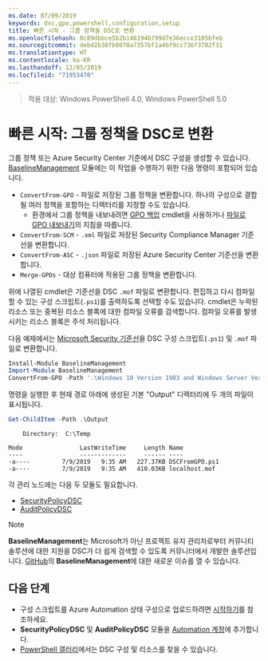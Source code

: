 ```yaml
---
ms.date: 07/09/2019
keywords: dsc,gpo,powershell,configuration,setup
title: 빠른 시작 - 그룹 정책을 DSC로 변환
ms.openlocfilehash: 8c89dbbce5b2b146194b799d7e36ecce3105bfeb
ms.sourcegitcommit: debd2b38fb8070a7357bf1a4bf9cc736f3702f31
ms.translationtype: HT
ms.contentlocale: ko-KR
ms.lasthandoff: 12/05/2019
ms.locfileid: "71953470"
---
```

> 적용 대상: Windows PowerShell 4.0, Windows PowerShell 5.0

# <a name="quickstart-convert-group-policy-into-dsc"></a>빠른 시작: 그룹 정책을 DSC로 변환

그룹 정책 또는 Azure Security Center 기준에서 DSC 구성을 생성할 수 있습니다. [BaselineManagement](https://www.powershellgallery.com/packages/BaselineManagement) 모듈에는 이 작업을 수행하기 위한 다음 명령이 포함되어 있습니다.

- `ConvertFrom-GPO` - 파일로 저장된 그룹 정책을 변환합니다. 하나의 구성으로 결합될 여러 정책을 포함하는 디렉터리를 지정할 수도 있습니다.
  - 환경에서 그룹 정책을 내보내려면 [GPO 백업](/powershell/module/grouppolicy/backup-gpo?view=win10-ps) cmdlet을 사용하거나 [파일로 GPO 내보내기](/microsoft-desktop-optimization-pack/agpm/export-a-gpo-to-a-file)의 지침을 따릅니다.
- `ConvertFrom-SCM` - `.xml` 파일로 저장된 Security Compliance Manager 기준선을 변환합니다.
- `ConvertFrom-ASC` - `.json` 파일로 저장된 Azure Security Center 기준선을 변환합니다.
- `Merge-GPOs` - 대상 컴퓨터에 적용된 그룹 정책을 변환합니다.

위에 나열된 cmdlet은 기준선을 DSC `.mof` 파일로 변환합니다. 편집하고 다시 컴파일할 수 있는 구성 스크립트(`.ps1`)를 출력하도록 선택할 수도 있습니다. cmdlet은 누락된 리소스 또는 중복된 리소스 블록에 대한 컴파일 오류를 검색합니다. 컴파일 오류를 발생시키는 리소스 블록은 주석 처리됩니다.

다음 예제에서는 [Microsoft Security 기준선](https://www.microsoft.com/en-us/download/details.aspx?id=55319)을 DSC 구성 스크립트(`.ps1`) 및 `.mof` 파일로 변환합니다.

```powershell
Install-Module BaselineManagement
Import-Module BaselineManagement
ConvertFrom-GPO -Path '.\Windows 10 Version 1903 and Windows Server Version 1903 Security Baseline\GPOs\' -OutputConfigurationScript
```

명령을 실행한 후 현재 경로 아래에 생성된 기본 "Output" 디렉터리에 두 개의 파일이 표시됩니다.

```powershell
Get-ChildItem -Path .\Output
```

```Output
    Directory:  C:\Temp

Mode                LastWriteTime     Length Name
----                -------------     ------ ----
-a----         7/9/2019   9:35 AM   227.37KB DSCFromGPO.ps1
-a----         7/9/2019   9:35 AM   410.03KB localhost.mof
```

각 관리 노드에는 다음 두 모듈도 필요합니다.

- [SecurityPolicyDSC](https://www.powershellgallery.com/packages/SecurityPolicyDsc)
- [AuditPolicyDSC](https://www.powershellgallery.com/packages/AuditPolicyDsc)

> [!NOTE]
> **BaselineManagement**는 Microsoft가 아닌 프로젝트 유지 관리자로부터 커뮤니티 솔루션에 대한 지원을 DSC가 더 쉽게 검색할 수 있도록 커뮤니터에서 개발한 솔루션입니다. [GitHub](https://github.com/microsoft/BaselineManagement)의 **BaselineManagement**에 대한 새로운 이슈를 열 수 있습니다.

## <a name="next-steps"></a>다음 단계

- 구성 스크립트를 Azure Automation 상태 구성으로 업로드하려면 [시작하기](/automation/automation-dsc-getting-started#importing-a-configuration-into-azure-automation)를 참조하세요.
- **SecurityPolicyDSC** 및 **AuditPolicyDSC** 모듈을 [Automation 계정](/azure/automation/shared-resources/modules)에 추가합니다.
- [PowerShell 갤러리](https://www.powershellgallery.com/)에서는 DSC 구성 및 리소스를 찾을 수 있습니다.
